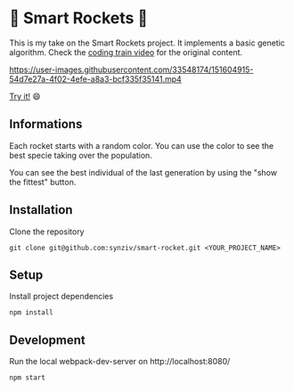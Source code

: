 # :rocket: Smart Rockets :rocket:

This is my take on the Smart Rockets project. It implements a basic genetic algorithm.
Check the [coding train video](https://www.youtube.com/watch?v=bGz7mv2vD6g) for the original content.



https://user-images.githubusercontent.com/33548174/151604915-54d7e27a-4f02-4efe-a8a3-bcf335f35141.mp4



[Try it!](https://smart-rockets-8ea8a.firebaseapp.com/) :smile:

## Informations

Each rocket starts with a random color. You can use the color to see the best specie taking over the population.

You can see the best individual of the last generation by using the "show the fittest" button.
##

## Installation

Clone the repository

`git clone git@github.com:synziv/smart-rocket.git <YOUR_PROJECT_NAME>`

## Setup

Install project dependencies

`npm install`

## Development

Run the local webpack-dev-server on http://localhost:8080/

`npm start`
